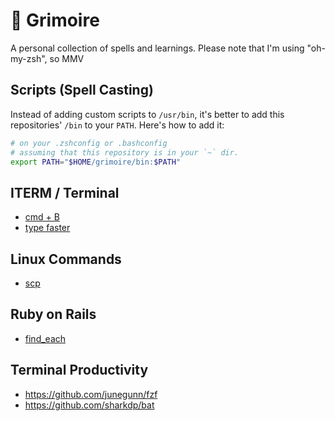 # 📖 Grimoire

A personal collection of spells and learnings. Please note that I'm using "oh-my-zsh", so MMV

## Scripts (Spell Casting)
Instead of adding custom scripts to `/usr/bin`, it's better to add this repositories' `/bin` to your
`PATH`. Here's how to add it:

```zsh
# on your .zshconfig or .bashconfig
# assuming that this repository is in your `~` dir.
export PATH="$HOME/grimoire/bin:$PATH"
```

## ITERM / Terminal
* [cmd + B](./iterm/cmd_+_b.md)
* [type faster](./iterm/type_faster.md)

## Linux Commands
* [scp](./linux_commands/scp.md)

## Ruby on Rails
* [find_each](./ruby_on_rails/find_each.md)

## Terminal Productivity
- https://github.com/junegunn/fzf
- https://github.com/sharkdp/bat
